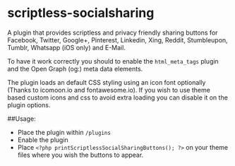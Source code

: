 scriptless-socialsharing
========================

A plugin that provides scriptless and privacy friendly sharing buttons for Facebook, Twitter, Google+, Pinterest, Linkedin, Xing, Reddit, Stumbleupon, Tumblr, Whatsapp (iOS only) and E-Mail. 

To have it work correctly you should to enable the `html_meta_tags` plugin and the Open Graph (og:) meta data elements.

The plugin loads an default CSS styling using an icon font optionally (Thanks to icomoon.io and fontawesome.io). If you wish to use theme based custom icons and css to avoid extra loading you can disable it on the plugin options.

##Usage:

- Place the plugin within `/plugins`
- Enable the plugin
- Place `<?php printScriptlessSocialSharingButtons(); ?>` on your theme files where you wish the buttons to appear.
